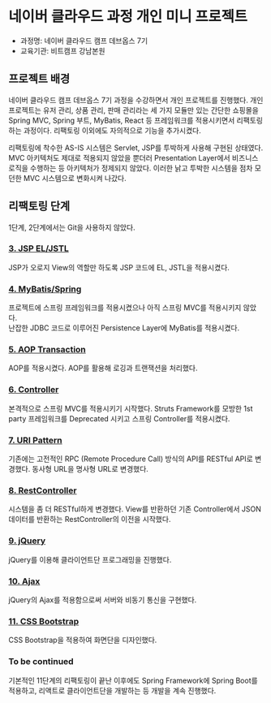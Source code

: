 # 네이버 클라우드 과정 개인 미니 프로젝트
- 과정명: 네이버 클라우드 캠프 데브옵스 7기
- 교육기관: 비트캠프 강남본원

## 프로젝트 배경
<p>네이버 클라우드 캠프 데브옵스 7기 과정을 수강하면서 개인 프로젝트를 진행했다. 개인 프로젝트는 유저 관리, 상품 관리, 판매 관리라는 세 가지 모듈만 있는 간단한 쇼핑몰을 Spring MVC, Spring 부트, MyBatis, React 등 프레임워크를 적용시키면서 리팩토링 하는 과정이다. 리팩토링 이외에도 자의적으로 기능을 추가시켰다.</p>
<p>리팩토링에 착수한 AS-IS 시스템은 Servlet, JSP를 투박하게 사용해 구현된 상태였다. MVC 아키텍처도 제대로 적용되지 않았을 뿐더러 Presentation Layer에서 비즈니스 로직을 수행하는 등 아키텍처가 정제되지 않았다. 이러한 낡고 투박한 시스템을 점차 모던한 MVC 시스템으로 변화시켜 나갔다.</p>

## 리팩토링 단계
1단계, 2단계에서는 Git을 사용하지 않았다.

### [3. JSP EL/JSTL](https://github.com/ncamp-miniproject/ncamp-miniproject-backend/tree/3_jspel_jstl)
JSP가 오로지 View의 역할만 하도록 JSP 코드에 EL, JSTL을 적용시켰다.

### [4. MyBatis/Spring](https://github.com/ncamp-miniproject/ncamp-miniproject-backend/tree/4_mybatis_spring)
프로젝트에 스프링 프레임워크를 적용시켰으나 아직 스프링 MVC를 적용시키지 않았다.<br>
난잡한 JDBC 코드로 이루어진 Persistence Layer에 MyBatis를 적용시켰다.

### [5. AOP Transaction](https://github.com/ncamp-miniproject/ncamp-miniproject-backend/tree/5_aop_transaction)
AOP를 적용시켰다. AOP를 활용해 로깅과 트랜잭션을 처리했다.

### [6. Controller](https://github.com/ncamp-miniproject/ncamp-miniproject-backend/tree/6_controller)
본격적으로 스프링 MVC를 적용시키기 시작했다. Struts Framework를 모방한 1st party 프레임워크를 Deprecated 시키고 스프링 Controller를 적용시켰다.

### [7. URI Pattern](https://github.com/ncamp-miniproject/ncamp-miniproject-backend/tree/7_uri_pattern)
기존에는 고전적인 RPC (Remote Procedure Call) 방식의 API를 RESTful API로 변경했다.
동사형 URL을 명사형 URL로 변경했다.

### [8. RestController](https://github.com/ncamp-miniproject/ncamp-miniproject-backend/tree/8_rest_controller)
시스템을 좀 더 RESTful하게 변경했다. View를 반환하던 기존 Controller에서 JSON 데이터를 반환하는 RestController의 이전을 시작했다.

### [9. jQuery](https://github.com/ncamp-miniproject/ncamp-miniproject-backend/tree/9_jQuery)
jQuery를 이용해 클라이언트단 프로그래밍을 진행했다.

### [10. Ajax](https://github.com/ncamp-miniproject/ncamp-miniproject-backend/tree/10_ajax)
jQuery의 Ajax를 적용함으로써 서버와 비동기 통신을 구현했다.

### [11. CSS Bootstrap](https://github.com/ncamp-miniproject/ncamp-miniproject-backend/tree/11_css_bootstrap)
CSS Bootstrap을 적용하여 화면단을 디자인했다.

### To be continued
기본적인 11단계의 리팩토링이 끝난 이후에도 Spring Framework에 Spring Boot를 적용하고, 리액트로 클라이언트단을 개발하는 등 개발을 계속 진행했다.